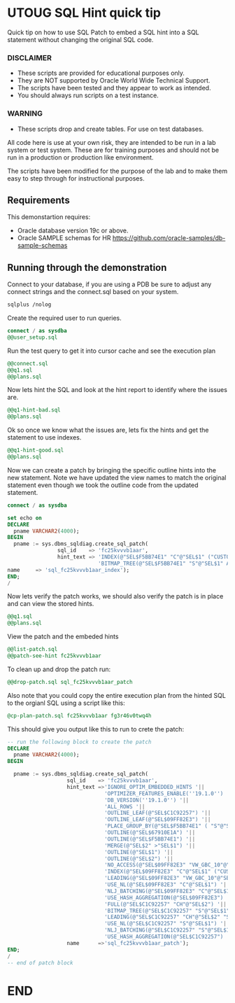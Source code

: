 # UTOUG SQL Hint quick tip

Quick tip on how to use SQL Patch to embed a SQL hint into a SQL statement without changing the original SQL code.

### DISCLAIMER

*  These scripts are provided for educational purposes only.
*  They are NOT supported by Oracle World Wide Technical Support.
*  The scripts have been tested and they appear to work as intended.
*  You should always run scripts on a test instance.

### WARNING

*  These scripts drop and create tables. For use on test databases.

All code here is use at your own risk, they are intended to be run in a lab system or test system.
These are for training purposes and should not be run in a production or production like environment.

The scripts have been modified for the purpose of the lab and to make them easy to step through for instructional purposes.

## Requirements

This demonstartion requires:

 - Oracle database version 19c or above. 
 - Oracle SAMPLE schemas for HR https://github.com/oracle-samples/db-sample-schemas

## Running through the demonstration

Connect to your database, if you are using a PDB be sure to adjust any connect strings and the connect.sql based on your system.

```bash
sqlplus /nolog

```

Create the required user to run queries.

```sql
connect / as sysdba
@@user_setup.sql

```

Run the test query to get it into cursor cache and see the execution plan

```sql
@@connect.sql
@@q1.sql
@@plans.sql

```
 
 Now lets hint the SQL and look at the hint report to identify where the issues are.
 
 ```sql
 @@q1-hint-bad.sql
 @@plans.sql
 
 ```
 
 Ok so once we know what the issues are, lets fix the hints and get the statement to use indexes.
 
 ```sql
 @@q1-hint-good.sql
 @@plans.sql
 
 ```
 
 Now we can create a patch by bringing the specific outline hints into the new statement.  Note we have updated the view names to match the original statement even though we took the outline code from the updated statement.

```sql
connect / as sysdba

set echo on
DECLARE
  pname VARCHAR2(4000);
BEGIN
  pname := sys.dbms_sqldiag.create_sql_patch(
                sql_id    => 'fc25kvvvb1aar',
                hint_text => 'INDEX(@"SEL$F5BB74E1" "C"@"SEL$1" ("CUSTOMERS"."CUST_ID")) '||   
                             'BITMAP_TREE(@"SEL$F5BB74E1" "S"@"SEL$1" AND(("SALES"."CHANNEL_ID")))',
name     => 'sql_fc25kvvvb1aar_index');
END;
/

```

Now lets verify the patch works, we should also verify the patch is in place and can view the stored hints.

```sql
@@q1.sql
@@plans.sql

```

View the patch and the embeded hints

```sql
@@list-patch.sql
@@patch-see-hint fc25kvvvb1aar

```

To clean up and drop the patch run:

```sql
@@drop-patch.sql sql_fc25kvvvb1aar_patch

```

Also note that you could copy the entire execution plan from the hinted SQL to the orgianl SQL using a script like this:

```sql
@cp-plan-patch.sql fc25kvvvb1aar fg3r46v0twq4h

```

This should give you output like this to run to crete the patch:

```sql
-- run the following block to create the patch
DECLARE
  pname VARCHAR2(4000);
BEGIN

  pname := sys.dbms_sqldiag.create_sql_patch(
                   sql_id    => 'fc25kvvvb1aar',
                   hint_text =>'IGNORE_OPTIM_EMBEDDED_HINTS '||
                               'OPTIMIZER_FEATURES_ENABLE(''19.1.0'') '||
                               'DB_VERSION(''19.1.0'') '||
                               'ALL_ROWS '||
                               'OUTLINE_LEAF(@"SEL$C1C92257") '||
                               'OUTLINE_LEAF(@"SEL$09FF82E3") '||
                               'PLACE_GROUP_BY(@"SEL$F5BB74E1" ( "S"@"SEL$1"   "CH"@"SEL$2" ) 10) '||
                               'OUTLINE(@"SEL$67910E1A") '||
                               'OUTLINE(@"SEL$F5BB74E1") '||
                               'MERGE(@"SEL$2" >"SEL$1") '||
                               'OUTLINE(@"SEL$1") '||
                               'OUTLINE(@"SEL$2") '||
                               'NO_ACCESS(@"SEL$09FF82E3" "VW_GBC_10"@"SEL$67910E1A") '||
                               'INDEX(@"SEL$09FF82E3" "C"@"SEL$1" ("CUSTOMERS"."CUST_ID")) '||
                               'LEADING(@"SEL$09FF82E3" "VW_GBC_10"@"SEL$67910E1A" "C"@"SEL$1") '||
                               'USE_NL(@"SEL$09FF82E3" "C"@"SEL$1") '||
                               'NLJ_BATCHING(@"SEL$09FF82E3" "C"@"SEL$1") '||
                               'USE_HASH_AGGREGATION(@"SEL$09FF82E3") '||
                               'FULL(@"SEL$C1C92257" "CH"@"SEL$2") '||
                               'BITMAP_TREE(@"SEL$C1C92257" "S"@"SEL$1" AND(("SALES"."CHANNEL_ID"))) '||
                               'LEADING(@"SEL$C1C92257" "CH"@"SEL$2" "S"@"SEL$1") '||
                               'USE_NL(@"SEL$C1C92257" "S"@"SEL$1") '||
                               'NLJ_BATCHING(@"SEL$C1C92257" "S"@"SEL$1") '||
                               'USE_HASH_AGGREGATION(@"SEL$C1C92257") ',
                   name      =>'sql_fc25kvvvb1aar_patch');
END;
/
-- end of patch block

```

# END